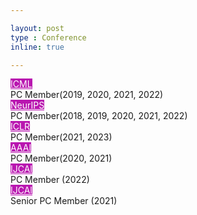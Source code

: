```yaml
---

layout: post
type : Conference
inline: true

---
```


<tr> <th scope="row"> </th> <td style="width:100px;">
<div class="col-sm-2 abbr"><abbr class="badge" style="background-color:#b916b0;"><a href="" style="color:white;">ICML</a></abbr></div>
</td><td>PC Member(2019, 2020, 2021, 2022)</td></tr>
<tr> <th scope="row"> </th> <td style="width:100px;">
<div class="col-sm-2 abbr"><abbr class="badge" style="background-color:#b916b0;"><a href="" style="color:white;">NeurIPS</a></abbr></div>
</td><td>PC Member(2018, 2019, 2020, 2021, 2022)</td></tr>
<tr> <th scope="row"> </th> <td style="width:100px;">
<div class="col-sm-2 abbr"><abbr class="badge" style="background-color:#b916b0;"><a href="" style="color:white;">ICLR</a></abbr></div>
</td><td>PC Member(2021, 2023)</td></tr>
<tr> <th scope="row"> </th> <td style="width:100px;">
<div class="col-sm-2 abbr"><abbr class="badge" style="background-color:#b916b0;"><a href="" style="color:white;">AAAI</a></abbr></div>
</td><td>PC Member(2020, 2021)
</td></tr>
<tr> <th scope="row"> </th> <td style="width:100px;">
<div class="col-sm-2 abbr"><abbr class="badge" style="background-color:#b916b0;"><a href="" style="color:white;">IJCAI</a></abbr></div>
</td><td>PC Member (2022) </td></tr>
<tr> <th scope="row"> </th> <td style="width:100px;">
<div class="col-sm-2 abbr"><abbr class="badge" style="background-color:#b916b0;"><a href="" style="color:white;">IJCAI</a></abbr></div>
</td><td>Senior PC Member (2021) </td></tr>
